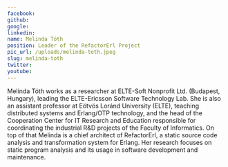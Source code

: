 ```yaml
---
facebook: 
github: 
google: 
linkedin: 
name: Melinda Tóth
position: Leader of the RefactorErl Project
pic_url: /uploads/melinda-toth.jpeg
slug: melinda-toth
twitter: 
youtube: 
---
```

<p>Melinda T&oacute;th works as a researcher at ELTE-Soft Nonprofit Ltd. (Budapest, Hungary), leading the ELTE-Ericsson Software Technology Lab. She is also an assistant professor at E&ouml;tv&ouml;s Lor&aacute;nd University (ELTE), teaching distributed systems and Erlang/OTP technology, and the head of the Cooperation Center for IT Research and Education responsible for coordinating the industrial R&amp;D projects of the Faculty of Informatics. On top of that Melinda is a chief architect of RefactorErl, a static source code analysis and transformation system for Erlang. Her research focuses on static program analysis and its usage in software development and maintenance.&nbsp;</p>
